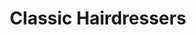 ---
title: "Classic Hairdressers"
url: /sreevaraham-thiruvananthapuram/classic-hairdressers/
shop: Friseur
---